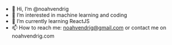 - 👋 Hi, I’m @noahvendrig
- 👀 I’m interested in machine learning and coding
- 🌱 I’m currently learning ReactJS
- 📫 How to reach me: noahvendrig@gmail.com or contact me on noahvendrig.com
